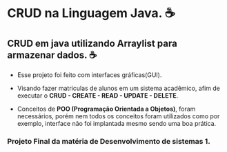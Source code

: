 # CRUD na Linguagem Java. ☕

## CRUD em java utilizando Arraylist para armazenar dados. ☕

- Esse projeto foi feito com interfaces gráficas(GUI).

- Visando fazer matriculas de alunos em um sistema acadêmico, afim de executar o **CRUD - CREATE - READ - UPDATE - DELETE**. 

- Conceitos de **POO (Programação Orientada a Objetos)**, foram necessários, porém nem todos os conceitos foram utilizados como por exemplo, interface não foi implantada mesmo sendo uma boa prática.

### Projeto Final da matéria de Desenvolvimento de sistemas 1. ###

